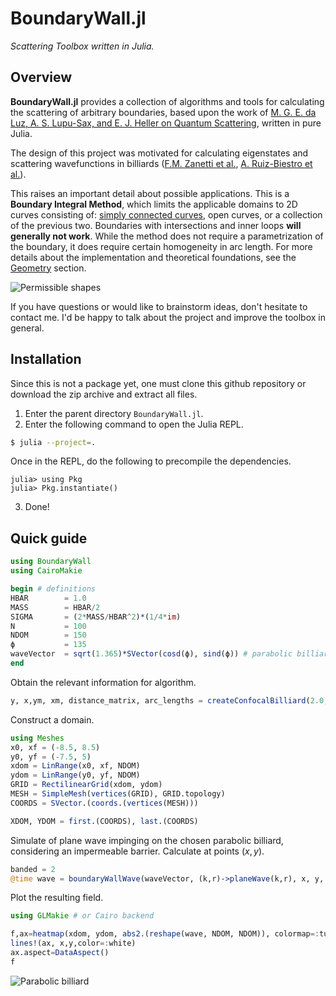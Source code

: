 # BoundaryWall.jl

*Scattering Toolbox written in Julia.*

## Overview

**BoundaryWall.jl** provides a collection of algorithms and tools for 
calculating the scattering of arbitrary boundaries, based upon the work of
[M. G. E. da Luz, A. S. Lupu-Sax, and E. J. Heller on Quantum Scattering](https://doi.org/10.1103/PhysRevE.56.2496), 
written in pure Julia.

The design of this project was motivated for calculating eigenstates 
and scattering wavefunctions in billiards ([F.M. Zanetti et al.](https://doi.org/10.1016/j.aop.2008.01.008), 
[A. Ruiz-Biestro et al.](https://doi.org/10.1103/PhysRevE.109.034203)).

This raises an important detail about possible applications. This is a **Boundary Integral Method**,
which limits the applicable domains to 2D curves consisting of: [simply 
connected curves](https://mathworld.wolfram.com/SimplyConnected.html), open curves, or a collection of the previous two. 
Boundaries with intersections and inner loops **will generally not work**.
While the method does not require a parametrization of the boundary, it
does require certain homogeneity in arc length. For more details about
the implementation and theoretical foundations, see the [Geometry](geometry.md)
section.

![Permissible shapes](assets/drawing.svg)

If you have questions or would like to brainstorm ideas, don't hesitate 
to contact me. I'd be happy to talk about the project and improve the
toolbox in general.

## Installation

Since this is not a package yet, one must clone this github repository or download the zip archive and extract all files. 

1. Enter the parent directory `BoundaryWall.jl`.
2. Enter the following command to open the Julia REPL.

```sh
$ julia --project=.
```

Once in the REPL, do the following to precompile the dependencies.

```julia-repl
julia> using Pkg
julia> Pkg.instantiate()
```

3. Done! 

## Quick guide

```julia
using BoundaryWall
using CairoMakie

begin # definitions
HBAR        = 1.0
MASS        = HBAR/2
SIGMA       = (2*MASS/HBAR^2)*(1/4*im)
N           = 100
NDOM        = 150
ϕ           = 135
waveVector  = sqrt(1.365)*SVector(cosd(ϕ), sind(ϕ)) # parabolic billiard eigenstate
end
```

Obtain the relevant information for algorithm.

```julia
y, x,ym, xm, distance_matrix, arc_lengths = createConfocalBilliard(2.0, 3.0, N)
```

Construct a domain.

```julia
using Meshes
x0, xf = (-8.5, 8.5)
y0, yf = (-7.5, 5)
xdom = LinRange(x0, xf, NDOM)
ydom = LinRange(y0, yf, NDOM)
GRID = RectilinearGrid(xdom, ydom)
MESH = SimpleMesh(vertices(GRID), GRID.topology)
COORDS = SVector.(coords.(vertices(MESH)))

XDOM, YDOM = first.(COORDS), last.(COORDS)
```

Simulate of plane wave impinging on the chosen parabolic billiard, considering an impermeable barrier. Calculate at points $(x,y)$.
```julia
banded = 2
@time wave = boundaryWallWave(waveVector, (k,r)->planeWave(k,r), x, y, xm, ym, XDOM, YDOM, SIGMA, arc_lengths, distance_matrix, length(arc_lengths), N, banded, Inf);
```

Plot the resulting field.
```julia
using GLMakie # or Cairo backend

f,ax=heatmap(xdom, ydom, abs2.(reshape(wave, NDOM, NDOM)), colormap=:turbo)
lines!(ax, x,y,color=:white)
ax.aspect=DataAspect()
f
```
![Parabolic billiard](assets/wave.png)